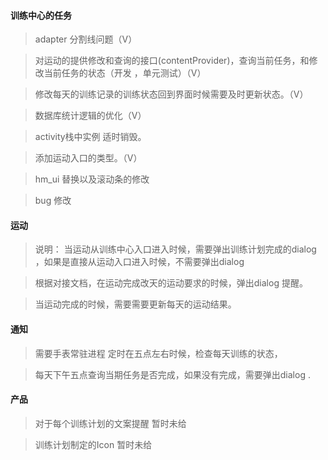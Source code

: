 
#### 训练中心的任务

> adapter 分割线问题（V）

> 对运动的提供修改和查询的接口(contentProvider)，查询当前任务，和修改当前任务的状态（开发 ，单元测试）（V）

> 修改每天的训练记录的训练状态回到界面时候需要及时更新状态。（V）

> 数据库统计逻辑的优化（V）

> activity栈中实例 适时销毁。

> 添加运动入口的类型。（V）

> hm_ui 替换以及滚动条的修改

> bug 修改

#### 运动

> 说明：  当运动从训练中心入口进入时候，需要弹出训练计划完成的dialog ，如果是直接从运动入口进入时候，不需要弹出dialog

> 根据对接文档，在运动完成改天的运动要求的时候，弹出dialog 提醒。

> 当运动完成的时候，需要需要更新每天的运动结果。


#### 通知

>  需要手表常驻进程 定时在五点左右时候，检查每天训练的状态，

>  每天下午五点查询当期任务是否完成，如果没有完成，需要弹出dialog .

#### 产品

> 对于每个训练计划的文案提醒 暂时未给

> 训练计划制定的Icon 暂时未给


####

